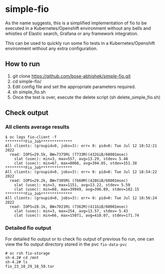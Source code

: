 # simple-fio
As the name suggests, this is a simplified implementation of fio to be executed in a Kubernetes/Openshift environment without any bells and whistles of Elastic search, Grafana or any framework integration. 

This can be used to quickly run some fio tests in a Kubernetes/Openshift environment without any extra configuration. 

## How to run
1. git clone https://github.com/bose-abhishek/simple-fio.git
2. cd simple-fio/
3. Edit config file and set the appropriate parameters required.
4. sh simple_fio.sh
5. Once the test is over, execute the delete script (sh delete_simple_fio.sh)

## Check output

### All clients average results 
```
$ oc logs fio-client -f 
*********Fio_Job**************
All clients: (groupid=0, jobs=3): err= 0: pid=0: Tue Jul 12 18:52:21 2022
  read: IOPS=29.5k, BW=7375Mi (7733M)(432GiB/60001msec)
    slat (usec): min=3, max=557, avg=13.29, stdev= 5.48
    clat (usec): min=67, max=8068, avg=394.05, stdev=151.38
*********Fio_Job**************
All clients: (groupid=0, jobs=3): err= 0: pid=0: Tue Jul 12 18:54:22 2022
  read: IOPS=29.2k, BW=7305Mi (7660M)(428GiB/60001msec)
    slat (usec): min=3, max=1151, avg=13.22, stdev= 5.50
    clat (usec): min=68, max=39949, avg=396.89, stdev=182.15
*********Fio_Job**************
All clients: (groupid=0, jobs=3): err= 0: pid=0: Tue Jul 12 18:56:24 2022
  read: IOPS=28.1k, BW=7021Mi (7362M)(411GiB/60001msec)
    slat (usec): min=3, max=254, avg=13.57, stdev= 5.43
    clat (usec): min=66, max=15071, avg=410.07, stdev=171.74
```

### Detailed fio output
For detailed fio output or to check fio output of previous fio run, one can view the fio output directory stored in the pvc `fio-data-pvc`
```
# oc rsh fio-storage
sh-4.2# cd /mnt
sh-4.2# ls
fio_23_10_29_18_58.tar
```
